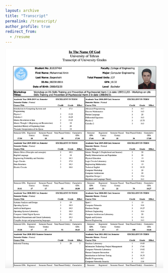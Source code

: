 ```yaml
---
layout: archive
title: "Transcript"
permalink: /transcript/
author_profile: true
redirect_from:
  - /resume
---
```


![alt text](/images/transcript1.png)
<!-- <embed src="/files/transcript.pdf" width="100%" height="100%" type="application/pdf"> -->
